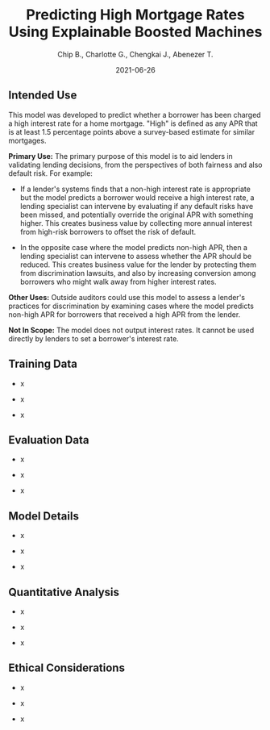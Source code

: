 <div align="center">

# Predicting High Mortgage Rates Using Explainable Boosted Machines

Chip B., Charlotte G., Chengkai J., Abenezer T.

2021-06-26

</div>


## Intended Use

This model was developed to predict whether a borrower has been charged a high interest rate for a home mortgage.  "High" is defined as any APR that is at least 1.5 percentage points above a survey-based estimate for similar mortgages.  

**Primary Use:**  The primary purpose of this model is to aid lenders in validating lending decisions, from the perspectives of both fairness and also default risk.  For example:  

- If a lender's systems finds that a non-high interest rate is appropriate but the model predicts a borrower would receive a high interest rate, a lending specialist can intervene by evaluating if any default risks have been missed, and potentially override the original APR with something higher.  This creates business value by collecting more annual interest from high-risk borrowers to offset the risk of default.  

- In the opposite case where the model predicts non-high APR, then a lending specialist can intervene to assess whether the APR should be reduced.  This creates business value for the lender by protecting them from discrimination lawsuits, and also by increasing conversion among borrowers who might walk away from higher interest rates.  

**Other Uses:**  Outside auditors could use this model to assess a lender's practices for discrimination by examining cases where the model predicts non-high APR for borrowers that received a high APR from the lender.  

**Not In Scope:**  The model does not output interest rates.  It cannot be used directly by lenders to set a borrower's interest rate.  



## Training Data

- x

- x

- x


## Evaluation Data

- x

- x

- x


## Model Details

- x

- x

- x


## Quantitative Analysis

- x

- x

- x


## Ethical Considerations

- x

- x

- x

